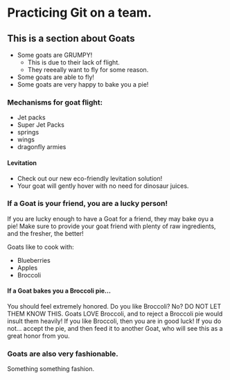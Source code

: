 # Practicing Git on a team.

## This is a section about Goats

- Some goats are GRUMPY!
    - This is due to their lack of flight.
    - They reeeally want to fly for some reason.
- Some goats are able to fly!
- Some goats are very happy to bake you a pie!


### Mechanisms for goat flight:

- Jet packs
- Super Jet Packs
- springs
- wings
- dragonfly armies

#### Levitation

- Check out our new eco-friendly levitation solution!
- Your goat will gently hover with no need for dinosaur juices.


### If a Goat is your friend, you are a lucky person!

If you are lucky enough to have a Goat for a friend, they may bake oyu a pie! Make sure to provide your goat friend with plenty of raw ingredients, and the fresher, the better!

Goats like to cook with:

- Blueberries
- Apples
- Broccoli


#### If a Goat bakes you a Broccoli pie...

You should feel extremely honored. Do you like Broccoli? No? DO NOT LET THEM KNOW THIS. Goats LOVE Broccoli, and to reject a Broccoli pie would insult them heavily! If you like Broccoli, then you are in good luck! If you do not... accept the pie, and then feed it to another Goat, who will see this as a great honor from you.


### Goats are also very fashionable.

Something something fashion.
